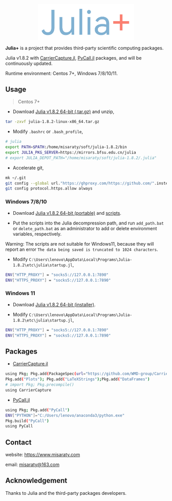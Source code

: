 <p align=center>
<img src="https://github.com/misaraty/juliaplus/blob/master/logo.jpg" width=300px height=auto/>
</p>

**Julia+** is a project that provides third-party scientific computing packages.

Julia v1.8.2 with [CarrierCapture.jl](https://github.com/WMD-group/CarrierCapture.jl), [PyCall.jl](https://github.com/JuliaPy/PyCall.jl) packages, and will be continuously updated.

Runtime environment: Centos 7+, Windows 7/8/10/11.

## Usage

> Centos 7+

* Download [Julia v1.8.2 64-bit (.tar.gz)](https://julialang.org/downloads/) and unzip,

```bash
tar -zxvf julia-1.8.2-linux-x86_64.tar.gz
```

* Modify `.bashrc` or `.bash_profile`,

```bash
# julia
export PATH=$PATH:/home/misaraty/soft/julia-1.8.2/bin
export JULIA_PKG_SERVER=https://mirrors.bfsu.edu.cn/julia
# export JULIA_DEPOT_PATH="/home/misaraty/soft/julia-1.8.2/.julia"
```

* Accelerate git,

```bash
mk ~/.git
git config --global url."https://ghproxy.com/https://github.com/".insteadOf "https://github.com/"
git config protocol.https.allow always
```

### Windows 7/8/10

* Download [Julia v1.8.2 64-bit (portable)](https://julialang.org/downloads/) and [scripts](https://github.com/misaraty/juliaplus/tree/master/windows).

* Put the scripts into the Julia decompression path, and run `add_path.bat` or `delete_path.bat` as an administrator to add or delete environment variables, respectively.

Warning: The scripts are not suitable for Windows11, because they will report an error `The data being saved is truncated to 1024 characters`.

* Modify `C:\Users\lenovo\AppData\Local\Programs\Julia-1.8.2\etc\julia\startup.jl`, 

```bash
ENV["HTTP_PROXY"] = "socks5://127.0.0.1:7890"
ENV["HTTPS_PROXY"] = "socks5://127.0.0.1:7890"
```

### Windows 11

* Download [Julia v1.8.2 64-bit (installer)](https://julialang.org/downloads/).

* Modify `C:\Users\lenovo\AppData\Local\Programs\Julia-1.8.2\etc\julia\startup.jl`, 

```bash
ENV["HTTP_PROXY"] = "socks5://127.0.0.1:7890"
ENV["HTTPS_PROXY"] = "socks5://127.0.0.1:7890"
```

## Packages

* [CarrierCapture.jl](https://github.com/WMD-group/CarrierCapture.jl)

```bash
using Pkg; Pkg.add(PackageSpec(url="https://github.com/WMD-group/CarrierCapture.jl"))
Pkg.add("Plots"); Pkg.add("LaTeXStrings");Pkg.add("DataFrames")
# import Pkg; Pkg.precompile()
using CarrierCapture
```

* [PyCall.jl](https://github.com/JuliaPy/PyCall.jl)

```bash
using Pkg; Pkg.add("PyCall")
ENV["PYTHON"]="C:/Users/lenovo/anaconda3/python.exe"
Pkg.build("PyCall")
using PyCall
```

## Contact

website: https://www.misaraty.com

email: misaraty@163.com

## Acknowledgement

Thanks to Julia and the third-party packages developers.

